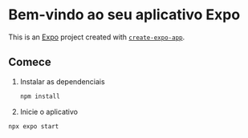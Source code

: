 # Bem-vindo ao seu aplicativo Expo

This is an [Expo](https://expo.dev) project created with [`create-expo-app`](https://www.npmjs.com/package/create-expo-app).

## Comece 

1. Instalar as dependenciais 

   ```bash
   npm install
   ```

2. Inicie o aplicativo

```bash
npx expo start
```
